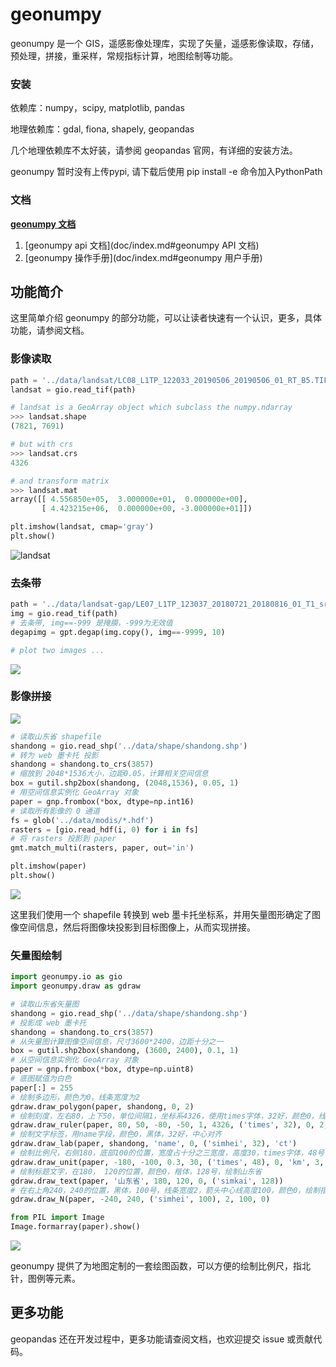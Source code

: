 # geonumpy
geonumpy 是一个 GIS，遥感影像处理库，实现了矢量，遥感影像读取，存储，预处理，拼接，重采样，常规指标计算，地图绘制等功能。



### 安装

依赖库：numpy，scipy, matplotlib, pandas

地理依赖库：gdal, fiona, shapely, geopandas

几个地理依赖库不太好装，请参阅 geopandas 官网，有详细的安装方法。

geonumpy 暂时没有上传pypi, 请下载后使用 pip install -e 命令加入PythonPath




### 文档
[**geonumpy 文档**]()

1. [geonumpy api 文档](doc/index.md#geonumpy API 文档)
2. [geonumpy 操作手册](doc/index.md#geonumpy 用户手册)



## 功能简介

这里简单介绍 geonumpy 的部分功能，可以让读者快速有一个认识，更多，具体功能，请参阅文档。



### 影像读取

```python
path = '../data/landsat/LC08_L1TP_122033_20190506_20190506_01_RT_B5.TIF'
landsat = gio.read_tif(path)

# landsat is a GeoArray object which subclass the numpy.ndarray
>>> landsat.shape
(7821, 7691)

# but with crs
>>> landsat.crs   
4326

# and transform matrix
>>> landsat.mat  
array([[ 4.556850e+05,  3.000000e+01,  0.000000e+00],
       [ 4.423215e+06,  0.000000e+00, -3.000000e+01]])

plt.imshow(landsat, cmap='gray')
plt.show()
```

![landsat](./geonumpy/doc/imgs/02.png)



### 去条带

```python
path = '../data/landsat-gap/LE07_L1TP_123037_20180721_20180816_01_T1_sr_ndvi.tif'
img = gio.read_tif(path)
# 去条带, img==-999 是掩膜，-999为无效值
degapimg = gpt.degap(img.copy(), img==-9999, 10)

# plot two images ...
```
![](./geonumpy/doc/imgs/16.png)



### 影像拼接

![](./geonumpy/doc/imgs/06.png)

```python
# 读取山东省 shapefile
shandong = gio.read_shp('../data/shape/shandong.shp')
# 转为 web 墨卡托 投影
shandong = shandong.to_crs(3857)
# 缩放到 2048*1536大小，边距0.05，计算相关空间信息
box = gutil.shp2box(shandong, (2048,1536), 0.05, 1)
# 用空间信息实例化 GeoArray 对象
paper = gnp.frombox(*box, dtype=np.int16)
# 读取所有影像的 0 通道
fs = glob('../data/modis/*.hdf')
rasters = [gio.read_hdf(i, 0) for i in fs]
# 将 rasters 投影到 paper
gmt.match_multi(rasters, paper, out='in')

plt.imshow(paper)
plt.show()
```

![](./geonumpy/doc/imgs/04.png)

这里我们使用一个 shapefile 转换到 web 墨卡托坐标系，并用矢量图形确定了图像空间信息，然后将图像块投影到目标图像上，从而实现拼接。



### 矢量图绘制

```python
import geonumpy.io as gio
import geonumpy.draw as gdraw

# 读取山东省矢量图
shandong = gio.read_shp('../data/shape/shandong.shp')
# 投影成 web 墨卡托
shandong = shandong.to_crs(3857)
# 从矢量图计算图像空间信息，尺寸3600*2400，边距十分之一
box = gutil.shp2box(shandong, (3600, 2400), 0.1, 1)
# 从空间信息实例化 GeoArray 对象
paper = gnp.frombox(*box, dtype=np.uint8)
# 底图赋值为白色
paper[:] = 255
# 绘制多边形，颜色为0，线条宽度为2
gdraw.draw_polygon(paper, shandong, 0, 2)
# 绘制刻度，左右80，上下50，单位间隔1，坐标系4326，使用times字体，32好，颜色0，线条宽度2，刻度高5
gdraw.draw_ruler(paper, 80, 50, -80, -50, 1, 4326, ('times', 32), 0, 2, 5)
# 绘制文字标签，用name字段，颜色0，黑体，32好，中心对齐
gdraw.draw_lab(paper, shandong, 'name', 0, ('simhei', 32), 'ct')
# 绘制比例尺，右侧180，底部100的位置，宽度占十分之三宽度，高度30，times字体，48号，颜色0，单位km，线条宽度3， 右对齐
gdraw.draw_unit(paper, -180, -100, 0.3, 30, ('times', 48), 0, 'km', 3, anc='r')
# 绘制标题文字，在180， 120的位置，颜色0，楷体，128号，绘制山东省
gdraw.draw_text(paper, '山东省', 180, 120, 0, ('simkai', 128))
# 在右上角240，240的位置，黑体，100号，线条宽度2，箭头中心线高度100，颜色0，绘制指北针
gdraw.draw_N(paper, -240, 240, ('simhei', 100), 2, 100, 0)

from PIL import Image
Image.formarray(paper).show()
```

![](./geonumpy/doc/imgs/08.png)

geonumpy 提供了为地图定制的一套绘图函数，可以方便的绘制比例尺，指北针，图例等元素。



## 更多功能

geopandas 还在开发过程中，更多功能请查阅文档，也欢迎提交 issue 或贡献代码。